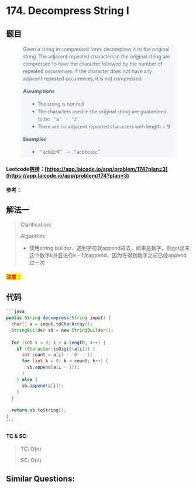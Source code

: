 # 174. Decompress String I

## 题目

<figure><img src=".gitbook/assets/image.png" alt=""><figcaption></figcaption></figure>

#### Leetcode链接：[https://app.laicode.io/app/problem/174?plan=3](https://app.laicode.io/app/problem/174?plan=3)

#### 参考：

## 解法一

> Clarification:&#x20;
>
> Algorithm:&#x20;
>
> * 使用string builder，遇到字符就append进去，如果是数字，则get出来这个数字k并且进行k - 1次append，因为在得到数字之前已经append过一次

#### <mark style="color:red;">注意：</mark>

## 代码

````java
```java
public String decompress(String input) {
  char[] a = input.toCharArray();
  StringBuilder sb = new StringBuilder();

  for (int i = 0; i < a.length; i++) {
    if (Character.isDigit(a[i])) {
      int count = a[i] - '0' - 1;
      for (int k = 0; k < count; k++) {
        sb.append(a[i - 1]);
      }
    } else {
      sb.append(a[i]);
    }
  }

  return sb.toString();
}
```
````

#### TC & SC:&#x20;

> TC: O(n)
>
> SC: O(n)

## **Similar Questions:**&#x20;
